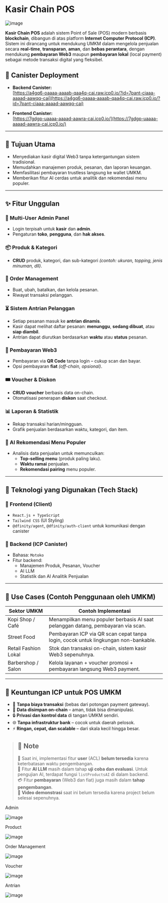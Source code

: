 # Kasir Chain POS

![image](https://github.com/user-attachments/assets/ab172782-1e32-478b-8dcc-c235a287c40a)

**Kasir Chain POS** adalah sistem Point of Sale (POS) modern berbasis **blockchain**, dibangun di atas platform **Internet Computer Protocol (ICP)**. Sistem ini dirancang untuk mendukung UMKM dalam mengelola penjualan secara **real-time**, **transparan**, **aman**, dan **bebas perantara**, dengan mendukung **pembayaran Web3** maupun **pembayaran lokal** (local payment) sebagai metode transaksi digital yang fleksibel.


## 🔗 Canister Deployment

- **Backend Canister:**  
  [https://a4gq6-oaaaa-aaaab-qaa4q-cai.raw.icp0.io/?id=7pant-ciaaa-aaaad-aawqq-cai](https://a4gq6-oaaaa-aaaab-qaa4q-cai.raw.icp0.io/?id=7pant-ciaaa-aaaad-aawqq-cai)

- **Frontend Canister:**  
  [https://7gdgp-uaaaa-aaaad-aawra-cai.icp0.io/](https://7gdgp-uaaaa-aaaad-aawra-cai.icp0.io/)



---

## 🎯 Tujuan Utama

- Menyediakan kasir digital Web3 tanpa ketergantungan sistem tradisional.
- Memudahkan manajemen produk, pesanan, dan laporan keuangan.
- Memfasilitasi pembayaran trustless langsung ke wallet UMKM.
- Memberikan fitur AI cerdas untuk analitik dan rekomendasi menu populer.

---

## ✨ Fitur Unggulan

### 🔐 Multi-User Admin Panel
- Login terpisah untuk **kasir** dan **admin**.
- Pengaturan **toko**, **pengguna**, dan **hak akses**.

### 📦 Produk & Kategori
- **CRUD** produk, kategori, dan sub-kategori *(contoh: ukuran, topping, jenis minuman, dll)*.

### 🧾 Order Management
- Buat, ubah, batalkan, dan kelola pesanan.
- Riwayat transaksi pelanggan.

### ⏳ Sistem Antrian Pelanggan
- Setiap pesanan masuk ke **antrian dinamis**.
- Kasir dapat melihat daftar pesanan: **menunggu**, **sedang dibuat**, atau **siap diambil**.
- Antrian dapat diurutkan berdasarkan **waktu** atau **status** pesanan.

### 💸 Pembayaran Web3
- Pembayaran via **QR Code** tanpa login – cukup scan dan bayar.
- Opsi pembayaran **fiat** *(off-chain, opsional)*.

### 🎟️ Voucher & Diskon
- **CRUD voucher** berbasis data on-chain.
- Otomatisasi penerapan **diskon** saat checkout.

### 📊 Laporan & Statistik
- Rekap transaksi harian/mingguan.
- Grafik penjualan berdasarkan waktu, kategori, dan item.

### 🧠 AI Rekomendasi Menu Populer
- Analisis data penjualan untuk memunculkan:
  - **Top-selling menu** (produk paling laku).
  - **Waktu ramai** penjualan.
  - **Rekomendasi pairing** menu populer.

---

## 🧰 Teknologi yang Digunakan (Tech Stack)

### 🔹 Frontend (Client)
- `React.js + TypeScript`
- `Tailwind CSS` (UI Styling)
- `@dfinity/agent`, `@dfinity/auth-client` untuk komunikasi dengan canister

### 🔸 Backend (ICP Canister)
- Bahasa: `Motoko`
- Fitur backend:
  - Manajemen Produk, Pesanan, Voucher
  - AI LLM
  - Statistik dan AI Analitik Penjualan

---

## 💼 Use Cases (Contoh Penggunaan oleh UMKM)

| Sektor UMKM         | Contoh Implementasi                                                                 |
|---------------------|--------------------------------------------------------------------------------------|
| Kopi Shop / Café     | Menampilkan menu populer berbasis AI saat pelanggan datang, pembayaran via scan.   |
| Street Food         | Pembayaran ICP via QR scan cepat tanpa login, cocok untuk lingkungan non-bankable. |
| Retail Fashion Lokal | Stok dan transaksi on-chain, sistem kasir Web3 sepenuhnya.                         |
| Barbershop / Salon   | Kelola layanan + voucher promosi + pembayaran langsung Web3 payment.               |

---

## 🌟 Keuntungan ICP untuk POS UMKM

- 🚫 **Tanpa biaya transaksi** (bebas dari potongan payment gateway).
- 💾 **Data disimpan on-chain** – aman, tidak bisa dimanipulasi.
- 🔒 **Privasi dan kontrol data** di tangan UMKM sendiri.
- 🌐 **Tanpa infrastruktur bank** – cocok untuk daerah pelosok.
- ⚡ **Ringan, cepat, dan scalable** – dari skala kecil hingga besar.

> ## 📝 Note
> 
> 🔧 Saat ini, implementasi fitur **user** (ACL) **belum tersedia** karena keterbatasan waktu pengembangan.  
> 🤖 Fitur **AI LLM** masih dalam tahap **uji coba dan evaluasi**. Untuk pengujian AI, terdapat fungsi `listProductsAI` di dalam backend.  
> 💳 Fitur **pembayaran** (Web3 dan fiat) juga masih dalam **tahap pengembangan**.  
> 🎥 **Video demonstrasi** saat ini belum tersedia karena project belum selesai sepenuhnya.

Admin

![image](https://github.com/user-attachments/assets/7ff072b4-bb3f-4f9f-aa59-bb9a75d044e5)

Product

![image](https://github.com/user-attachments/assets/ad4454b7-75f6-4ff5-8c4b-27006ed638a7)

Order Management 

![image](https://github.com/user-attachments/assets/476c66a9-14b6-42dc-935f-08f93f53b3d9)

Voucher

![image](https://github.com/user-attachments/assets/cf285e77-332e-4626-9f22-31618e8779cb)

Antrian

![image](https://github.com/user-attachments/assets/54e5ee16-7a7d-4cc4-aa80-587c5cc57f74)


